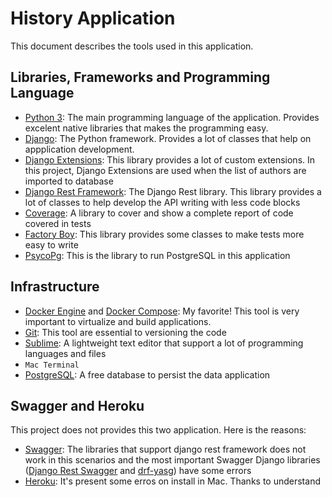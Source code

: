 # History Application

This document describes the tools used in this application.

## Libraries, Frameworks and Programming Language

* [Python 3](https://www.python.org): The main programming language of the application. Provides excelent native libraries that makes the programming easy.
* [Django](https://www.djangoproject.com/): The Python framework. Provides a lot of classes that help on appplication development.
* [Django Extensions](https://django-extensions.readthedocs.io/en/latest/): This library provides a lot of custom extensions. In this project, Django Extensions are used when the list of authors are imported to database
* [Django Rest Framework](https://www.django-rest-framework.org/): The Django Rest library. This library provides a lot of classes to help develop the API writing with less code blocks
* [Coverage](https://coverage.readthedocs.io/en/coverage-5.0.3/): A library to cover and show a complete report of code covered in tests
* [Factory Boy](https://factoryboy.readthedocs.io/en/latest/): This library provides some classes to make tests more easy to write
* [PsycoPg](https://www.psycopg.org/): This is the library to run PostgreSQL in this application

## Infrastructure
* [Docker Engine](https://docs.docker.com/engine/installation/) and [Docker Compose](https://docs.docker.com/compose/install/): My favorite! This tool is very important to virtualize and build applications.
* [Git](https://git-scm.com/downloads): This tool are essential to versioning the code
* [Sublime](https://www.sublimetext.com/): A lightweight text editor that support a lot of programming languages and files
* `Mac Terminal`
* [PostgreSQL](https://www.postgresql.org): A free database to persist the data application

## Swagger and Heroku
This project does not provides this two application. Here is the reasons:
* [Swagger](https://www.swagger.io): The libraries that support django rest framework does not work in this scenarios and the most important Swagger Django libraries ([Django Rest Swagger](https://django-rest-swagger.readthedocs.io/en/latest/) and [drf-yasg](https://github.com/axnsan12/drf-yasg)) have some errors
* [Heroku](https://www.heroku.com): It's present some erros on install in Mac.
Thanks to understand
